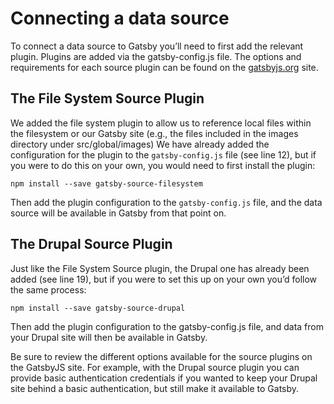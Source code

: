 # Connecting a data source

To connect a data source to Gatsby you’ll need to first add the relevant plugin. Plugins are added via the gatsby-config.js file. The options and requirements for each source plugin can be found on the [gatsbyjs.org](https://www.gatsbyjs.org/plugins/) site.

## The File System Source Plugin

We added the file system plugin to allow us to reference local files within the filesystem or our Gatsby site \(e.g., the files included in the images directory under src/global/images\) We have already added the configuration for the plugin to the `gatsby-config.js` file \(see line 12\), but if you were to do this on your own, you would need to first install the plugin:

```text
npm install --save gatsby-source-filesystem
```

Then add the plugin configuration to the `gatsby-config.js` file, and the data source will be available in Gatsby from that point on.

## The Drupal Source Plugin

Just like the File System Source plugin, the Drupal one has already been added \(see line 19\), but if you were to set this up on your own you’d follow the same process:

```text
npm install --save gatsby-source-drupal
```

Then add the plugin configuration to the gatsby-config.js file, and data from your Drupal site will then be available in Gatsby.

Be sure to review the different options available for the source plugins on the GatsbyJS site. For example, with the Drupal source plugin you can provide basic authentication credentials if you wanted to keep your Drupal site behind a basic authentication, but still make it available to Gatsby.

